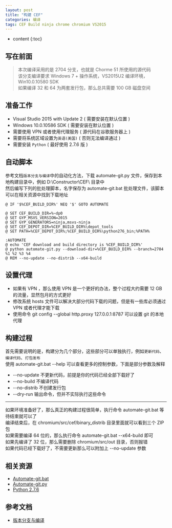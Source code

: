 ```yaml
---
layout: post
title: "构建 CEF"
categories: 编译
tags: CEF Build ninja chrome chromium VS2015
---
```


* content
{:toc}

## 写在前面
> 本次编译采用的是 2704 分支，也就是 Chorme 51 所使用的源代码  
> 该分支编译要求 Windows 7 + 操作系统，VS2015U2 编译环境， Win10.0.10580 SDK    
> 如果编译 32 和 64 为两套发行包，那么总共需要 100 GB 磁盘空间  

## 准备工作
* Visual Studio 2015 with Update 2 ( 需要安装在默认位置 )  
* Windows 10.0.10586 SDK  ( 需要安装在默认位置 ) 
* 需要使用 VPN 或者使用代理服务 ( 源代码在谷歌服务器上 ) 
* 需要将系统区域设置为`英语(美国)` ( 否则无法编译通过 )
* 需要安装 `Python` ( 最好使用 2.7.6 版 )

## 自动脚本
参考文档`版本分支与编译`中的自动化方法，下载 automate-git.py 文件，保存到本地构建目录中，例如 D:\Constructor\CEF\ 目录中  
然后编写下列的批处理脚本，名字保存为 automate-git.bat 批处理文件，该脚本可以在相关资源中找到下载地址  

    @ IF '$%CEF_BUILD_DIR%' NEQ '$' GOTO AUTOMATE

    @ SET CEF_BUILD_DIR=%~dp0
    @ SET GYP_MSVS_VERSION=2015
    @ SET GYP_GENERATORS=ninja,msvs-ninja
    @ SET CEF_DEPOT_DIR=%CEF_BUILD_DIR%\depot_tools
    @ SET PATH=%CEF_DEPOT_DIR%;%CEF_BUILD_DIR%\python276_bin;%PATH%

    :AUTOMATE
    @ echo 'CEF download and build directory is %CEF_BUILD_DIR%'
    @ python automate-git.py --download-dir=%CEF_BUILD_DIR% --branch=2704 %1 %2 %3 %4
    @ REM --no-update --no-distrib --x64-build

## 设置代理
* 如果有 VPN ，那么使用 VPN 是一个更好的办法，整个过程大约需要 12 GB 的流量，显然包月的方式更好  
* 修改系统 hosts 文件可以解决大部分代码下载的问题，但是有一些库必须通过 VPN 或者代理才能下载  
* 使用命令 git config --global http.proxy 127.0.0.1:8787 可以设置 git 的本地代理  

## 构建过程 
首先需要说明的是，构建分为几个部分，这些部分可以单独执行，例如`更新代码`、`编译代码`、`打包发布`  
使用 automate-git.bat --help 可以查看更多的控制参数，下面是部分参数及解释  
* --no-update 不更新代码，前提是你的代码已经全部下载好了  
* --no-build 不编译代码  
* --no-distrib 不创建发行包  
* --dry-run 输出命令，但并不实际执行这些命令  

--------------------------------------------------------------------------------  

如果环境准备好了，那么真正的构建过程很简单，执行命令 automate-git.bat 等待结束就可以了  
编译结束后，在 chromium/src/cef/binary_distrib 目录里面就可以看到三个 ZIP 包  
如果需要编译 64 位的，那么执行命令 automate-git.bat --x64-build 即可  
如果先编译了 32 位，那么需要删除 chromium/src/out 目录，否则报错  
如果代码已经下载好了，不需要更新那么可以附加上 --no-update 参数  

## 相关资源
* [Automate-git.bat](https://github.com/wonkerr/wonkerr.github.io/raw/master/static/res/automate-git.bat)
* [Automate-git.py](https://bitbucket.org/chromiumembedded/cef/raw/master/tools/automate/automate-git.py)
* [Python 2.7.6](https://storage.googleapis.com/chrome-infra/python276_bin.zip) 

## 参考文档
* [版本分支与编译](https://bitbucket.org/chromiumembedded/cef/wiki/BranchesAndBuilding)

